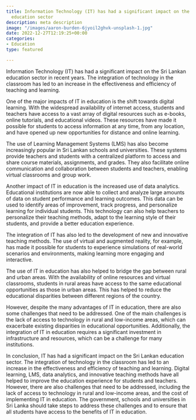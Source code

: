 ```yaml
---
title: Information Technology (IT) has had a significant impact on the Sri Lankan
  education sector
description: meta description
image: "/images/aaron-burden-6jyoil2ghvk-unsplash-1.jpg"
date: 2022-12-27T12:19:25+00:00
categories:
- Education
type: featured

---
```

Information Technology (IT) has had a significant impact on the Sri Lankan education sector in recent years. The integration of technology in the classroom has led to an increase in the effectiveness and efficiency of teaching and learning.

One of the major impacts of IT in education is the shift towards digital learning. With the widespread availability of internet access, students and teachers have access to a vast array of digital resources such as e-books, online tutorials, and educational videos. These resources have made it possible for students to access information at any time, from any location, and have opened up new opportunities for distance and online learning.

The use of Learning Management Systems (LMS) has also become increasingly popular in Sri Lankan schools and universities. These systems provide teachers and students with a centralized platform to access and share course materials, assignments, and grades. They also facilitate online communication and collaboration between students and teachers, enabling virtual classrooms and group work.

Another impact of IT in education is the increased use of data analytics. Educational institutions are now able to collect and analyze large amounts of data on student performance and learning outcomes. This data can be used to identify areas of improvement, track progress, and personalize learning for individual students. This technology can also help teachers to personalize their teaching methods, adapt to the learning style of their students, and provide a better education experience.

The integration of IT has also led to the development of new and innovative teaching methods. The use of virtual and augmented reality, for example, has made it possible for students to experience simulations of real-world scenarios and environments, making learning more engaging and interactive.

The use of IT in education has also helped to bridge the gap between rural and urban areas. With the availability of online resources and virtual classrooms, students in rural areas have access to the same educational opportunities as those in urban areas. This has helped to reduce the educational disparities between different regions of the country.

However, despite the many advantages of IT in education, there are also some challenges that need to be addressed. One of the main challenges is the lack of access to technology in rural and low-income areas, which can exacerbate existing disparities in educational opportunities. Additionally, the integration of IT in education requires a significant investment in infrastructure and resources, which can be a challenge for many institutions.

In conclusion, IT has had a significant impact on the Sri Lankan education sector. The integration of technology in the classroom has led to an increase in the effectiveness and efficiency of teaching and learning. Digital learning, LMS, data analytics, and innovative teaching methods have all helped to improve the education experience for students and teachers. However, there are also challenges that need to be addressed, including the lack of access to technology in rural and low-income areas, and the cost of implementing IT in education. The government, schools and universities in Sri Lanka should take steps to address these challenges and to ensure that all students have access to the benefits of IT in education.